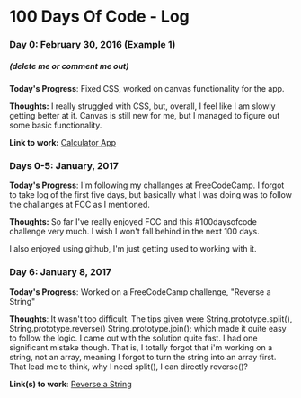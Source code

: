 # 100 Days Of Code - Log

### Day 0: February 30, 2016 (Example 1)
##### (delete me or comment me out)

**Today's Progress**: Fixed CSS, worked on canvas functionality for the app.

**Thoughts:** I really struggled with CSS, but, overall, I feel like I am slowly getting better at it. Canvas is still new for me, but I managed to figure out some basic functionality.

**Link to work:** [Calculator App](http://www.example.com)

### Days 0-5: January, 2017 

**Today's Progress**: I'm following my challanges at FreeCodeCamp. I forgot to take log of the first five days, but basically what I was doing was to follow the challanges at FCC as I mentioned.

**Thoughts:** So far I've really enjoyed FCC and this #100daysofcode challenge very much. I wish I won't fall behind in the next 100 days.

I also enjoyed using github, I'm just getting used to working with it.



### Day 6: January 8, 2017

**Today's Progress**: Worked on a FreeCodeCamp challenge, "Reverse a String"

**Thoughts**: It wasn't too difficult. The tips given were String.prototype.split(), String.prototype.reverse() String.prototype.join(); which made it quite easy to follow the logic. I came out with the solution quite fast. I had one significant mistake though. That is, I totally forgot that i'm working on a string, not an array, meaning I forgot to turn the string into an array first. That lead me to think, why I need split(), I can directly reverse()?


**Link(s) to work**: [Reverse a String](https://www.freecodecamp.com/challenges/reverse-a-string)


